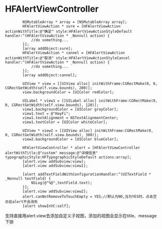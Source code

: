 # HFAlertViewController

            NSMutableArray * array = [NSMutableArray array];
            HFAlertViewAction * sure = [HFAlertViewAction actionWithTitle:@"确定" style:HFAlertViewActionStyleDefault handler:^(HFAlertViewAction * _Nonnull action) {
                //do something...
            }];
            [array addObject:sure];
            HFAlertViewAction * cannel = [HFAlertViewAction actionWithTitle:@"取消" style:HFAlertViewActionStyleCancel handler:^(HFAlertViewAction * _Nonnull action) {
                //do something...
            }];
            [array addObject:cannel];
            
            UIView * view = [[UIView alloc] initWithFrame:CGRectMake(0, 0, CGRectGetWidth(self.view.bounds), 200)];
            view.backgroundColor = [UIColor redColor];
            
            UILabel * view1 = [[UILabel alloc] initWithFrame:CGRectMake(0, 0, CGRectGetWidth(self.view.bounds), 120)];
            view1.backgroundColor = [UIColor grayColor];
            view1.text = @"HayFi";
            view1.textAlignment = NSTextAlignmentCenter;
            view1.textColor = [UIColor whiteColor];
            
            UIView * view2 = [[UIView alloc] initWithFrame:CGRectMake(0, 0, CGRectGetWidth(self.view.bounds), 300)];
            view2.backgroundColor = [UIColor blueColor];
            
            HFAlertViewController * alert = [HFAlertViewController alertWithTitle:@"custom" message:@"详细信息" typographicStyle:HFTypographicStyleDefault actions:array];
            [alert.view addSubview:view];
            [alert.view addSubview:view1];
            
            [alert addTextFieldWithConfigurationHandler:^(UITextField * _Nonnull textField) {
                NSLog(@"%@",textField.text);
            }];
            [alert.view addSubview:view2];
            alert.canNotRemoveToTouchEmpty = YES;//默认为NO,当为YES时，点击空白处alert不会消失
            [alert showInVC:self];
            
支持直接用alert.view去添加自定义子视图，添加的视图会显示在title、message下排
